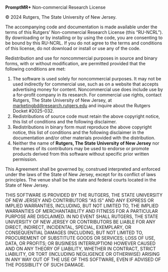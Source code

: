**PromptMR+** Non-commercial Research License

© 2024 Rutgers, The State University of New Jersey.

The accompanying code and documentation is made available under the terms of this Rutgers’ Non-commercial Research License (this “RU-NCRL”). By downloading or by installing or by using the code, you are consenting to be bound by this RU-NCRL. If you do not agree to the terms and conditions of this license, do not download or install or use any of the code.

Redistribution and use for noncommercial purposes in source and binary forms, with or without modification, are permitted provided that the following conditions are met:

1. The software is used solely for noncommercial purposes. It may not be used indirectly for commercial use, such as on a website that accepts advertising money for content. Noncommercial use does include use by a for-profit company in its research. For commercial use rights, contact Rutgers, The State University of New Jersey, at [marketingbd@research.rutgers.edu](mailto:marketingbd@research.rutgers.edu) and inquire about the Rutgers Docket #2025-032.
2. Redistributions of source code must retain the above copyright notice, this list of conditions and the following disclaimer.
3. Redistributions in binary form must reproduce the above copyright notice, this list of conditions and the following disclaimer in the documentation and/or other materials provided with the distribution.
4. Neither the name of **Rutgers, The State University of New Jersey** nor the names of its contributors may be used to endorse or promote products derived from this software without specific prior written permission.

This Agreement shall be governed by, construed interpreted and enforced under the laws of the State of New Jersey, except for its conflict of laws principles.  The venue shall be the state and federal courts located in the State of New Jersey.

THIS SOFTWARE IS PROVIDED BY THE RUTGERS, THE STATE UNIVERSITY OF NEW JERSEY AND CONTRIBUTORS "AS IS" AND ANY EXPRESS OR IMPLIED WARRANTIES, INCLUDING, BUT NOT LIMITED TO, THE IMPLIED WARRANTIES OF MERCHANTABILITY AND FITNESS FOR A PARTICULAR PURPOSE ARE DISCLAIMED. IN NO EVENT SHALL RUTGERS, THE STATE UNIVERSITY OF NEW JERSEY OR CONTRIBUTORS BE LIABLE FOR ANY DIRECT, INDIRECT, INCIDENTAL, SPECIAL, EXEMPLARY, OR CONSEQUENTIAL DAMAGES (INCLUDING, BUT NOT LIMITED TO, PROCUREMENT OF SUBSTITUTE GOODS OR SERVICES; LOSS OF USE, DATA, OR PROFITS; OR BUSINESS INTERRUPTION) HOWEVER CAUSED AND ON ANY THEORY OF LIABILITY, WHETHER IN CONTRACT, STRICT LIABILITY, OR TORT (INCLUDING NEGLIGENCE OR OTHERWISE) ARISING IN ANY WAY OUT OF THE USE OF THIS SOFTWARE, EVEN IF ADVISED OF THE POSSIBILITY OF SUCH DAMAGE.
